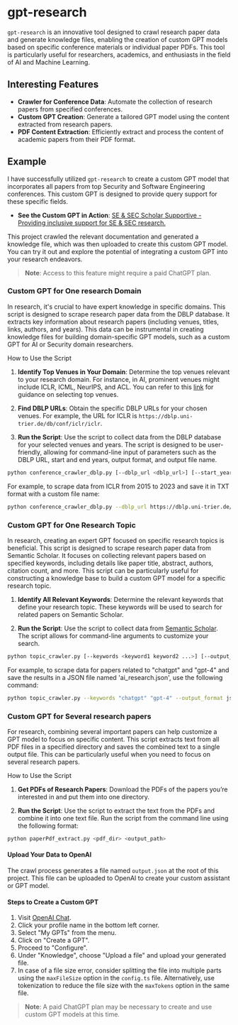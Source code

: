 # gpt-research

`gpt-research` is an innovative tool designed to crawl research paper data and generate knowledge files, enabling the creation of custom GPT models based on specific conference materials or individual paper PDFs. This tool is particularly useful for researchers, academics, and enthusiasts in the field of AI and Machine Learning.

## Interesting Features

- **Crawler for Conference Data**: Automate the collection of research papers from specified conferences.
- **Custom GPT Creation**: Generate a tailored GPT model using the content extracted from research papers.
- **PDF Content Extraction**: Efficiently extract and process the content of academic papers from their PDF format.

## Example

I have successfully utilized `gpt-research` to create a custom GPT model that incorporates all papers from top Security and Software Engineering conferences. This custom GPT is designed to provide query support for these specific fields.

- **See the Custom GPT in Action**: [SE & SEC Scholar Supportive - Providing inclusive support for SE & SEC research.](https://chat.openai.com/g/g-mPO2BZegm-se-sec-scholar-supportive)
  
This project crawled the relevant documentation and generated a knowledge file, which was then uploaded to create this custom GPT model. You can try it out and explore the potential of integrating a custom GPT into your research endeavors.

> **Note**: Access to this feature might require a paid ChatGPT plan.


### Custom GPT for One research Domain
In research, it's crucial to have expert knowledge in specific domains. This script is designed to scrape research paper data from the DBLP database. It extracts key information about research papers (including venues, titles, links, authors, and years). This data can be instrumental in creating knowledge files for building domain-specific GPT models, such as a custom GPT for AI or Security domain researchers.

How to Use the Script

1. **Identify Top Venues in Your Domain**: Determine the top venues relevant to your research domain. For instance, in AI, prominent venues might include ICLR, ICML, NeurIPS, and ACL. You can refer to this [link](https://yueyuel.github.io/ReliableLM4Code/docs/venus/) for guidance on selecting top venues.
   
2. **Find DBLP URLs**: Obtain the specific DBLP URLs for your chosen venues. For example, the URL for ICLR is `https://dblp.uni-trier.de/db/conf/iclr/iclr`.

3. **Run the Script**: Use the script to collect data from the DBLP database for your selected venues and years. The script is designed to be user-friendly, allowing for command-line input of parameters such as the DBLP URL, start and end years, output format, and output file name.

```bash
python conference_crawler_dblp.py [--dblp_url <dblp_url>] [--start_year <start_year>] [--end_year <end_year>] [--output_format <output_format>] [--output_filename <output_filename>]
```

For example, to scrape data from ICLR from 2015 to 2023 and save it in TXT format with a custom file name:

```bash
python conference_crawler_dblp.py --dblp_url https://dblp.uni-trier.de/db/conf/iclr/iclr --start_year 2015 --end_year 2023 --output_format txt --output_filename iclr_data
```


### Custom GPT for One Research Topic
In research, creating an expert GPT focused on specific research topics is beneficial. This script is designed to scrape research paper data from Semantic Scholar. It focuses on collecting relevant papers based on specified keywords, including details like paper title, abstract, authors, citation count, and more. This script can be particularly useful for constructing a knowledge base to build a custom GPT model for a specific research topic.

1. **Identify All Relevant Keywords**: Determine the relevant keywords that define your research topic. These keywords will be used to search for related papers on Semantic Scholar.

2. **Run the Script**: Use the script to collect data from [Semantic Scholar](https://www.semanticscholar.org/). The script allows for command-line arguments to customize your search. 


```bash
python topic_crawler.py [--keywords <keyword1 keyword2 ...>] [--output_format <json/txt>] [--output_filename <filename>]
```

For example, to scrape data for papers related to "chatgpt" and "gpt-4" and save the results in a JSON file named 'ai_research.json', use the following command:
```bash
python topic_crawler.py --keywords "chatgpt" "gpt-4" --output_format json --output_filename gpt_research
```


### Custom GPT for Several research papers
For research, combining several important papers can help customize a GPT model to focus on specific content. This script extracts text from all PDF files in a specified directory and saves the combined text to a single output file. This can be particularly useful when you need to focus on several research papers.

How to Use the Script

1. **Get PDFs of Research Papers**: Download the PDFs of the papers you’re interested in and put them into one directory.

2. **Run the Script**: Use the script to extract the text from the PDFs and combine it into one text file. Run the script from the command line using the following format:

```bash
python paperPdf_extract.py <pdf_dir> <output_path>
```


#### Upload Your Data to OpenAI

The crawl process generates a file named `output.json` at the root of this project. This file can be uploaded to OpenAI to create your custom assistant or GPT model.

#### Steps to Create a Custom GPT

1. Visit [OpenAI Chat](https://chat.openai.com/).
2. Click your profile name in the bottom left corner.
3. Select "My GPTs" from the menu.
4. Click on "Create a GPT".
5. Proceed to "Configure".
6. Under "Knowledge", choose "Upload a file" and upload your generated file.
7. In case of a file size error, consider splitting the file into multiple parts using the `maxFileSize` option in the `config.ts` file. Alternatively, use tokenization to reduce the file size with the `maxTokens` option in the same file.

> **Note**: A paid ChatGPT plan may be necessary to create and use custom GPT models at this time.

